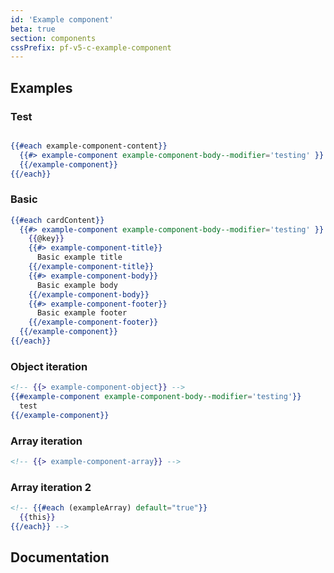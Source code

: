 ```yaml
---
id: 'Example component'
beta: true
section: components
cssPrefix: pf-v5-c-example-component
---
```


## Examples
### Test
```hbs

{{#each example-component-content}}
  {{#> example-component example-component-body--modifier='testing' }}
  {{/example-component}}
{{/each}}
```

### Basic
```hbs
{{#each cardContent}}
  {{#> example-component example-component-body--modifier='testing' }}
    {{@key}}
    {{#> example-component-title}}
      Basic example title
    {{/example-component-title}}
    {{#> example-component-body}}
      Basic example body
    {{/example-component-body}}
    {{#> example-component-footer}}
      Basic example footer
    {{/example-component-footer}}
  {{/example-component}}
{{/each}}

```
### Object iteration
```hbs
<!-- {{> example-component-object}} -->
{{#example-component example-component-body--modifier='testing'}}
  test
{{/example-component}}
```

### Array iteration
```hbs
<!-- {{> example-component-array}} -->
```

### Array iteration 2
```hbs
<!-- {{#each (exampleArray) default="true"}}
  {{this}}
{{/each}} -->
```


## Documentation
